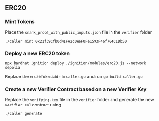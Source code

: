 ## ERC20

### Mint Tokens

Place the `snark_proof_with_public_inputs.json` file in the `verifier` folder

```
./caller mint 0x21f59Cfb0d41FA2c0eeF0Fe1593F46f704C1Db50
```

### Deploy a new ERC20 token

```
npx hardhat ignition deploy ./ignition/modules/erc20.js --network sepolia
```

Replace the `erc20TokenAddr` in `caller.go` and run `go build caller.go`

### Create a new Verifier Contract based on a new Verifier Key

Replace the `verifying.key` file in the `verifier` folder and generate the new `verifier.sol` contract using

```
./caller generate
```
